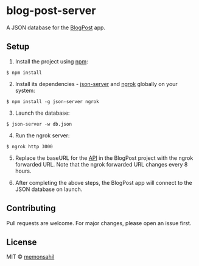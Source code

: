 # blog-post-server

A JSON database for the [BlogPost](https://github.com/memonsahil/BlogPost) app.

## Setup

1. Install the project using [npm](https://www.npmjs.com/get-npm):
````
$ npm install
````

2. Install its dependencies - [json-server](https://github.com/typicode/json-server) and [ngrok](https://github.com/bubenshchykov/ngrok) globally on your system:
````
$ npm install -g json-server ngrok
````

3. Launch the database:
````
$ json-server -w db.json
````

4. Run the ngrok server:
````
$ ngrok http 3000
````

5. Replace the baseURL for the [API](https://github.com/memonsahil/BlogPost/blob/master/src/api/jsonServer.js) in the BlogPost project with the ngrok forwarded URL. Note that the ngrok forwarded URL changes every 8 hours.

6. After completing the above steps, the BlogPost app will connect to the JSON database on launch.

## Contributing
Pull requests are welcome. For major changes, please open an issue first.

## License
MIT &copy; [memonsahil](https://github.com/memonsahil)
